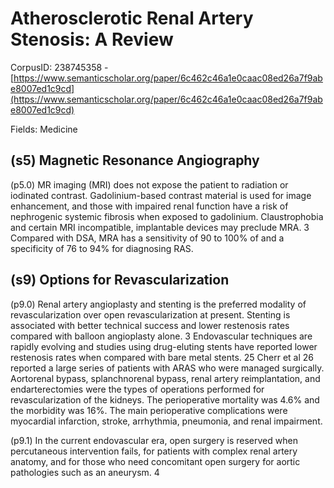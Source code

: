 # Atherosclerotic Renal Artery Stenosis: A Review

CorpusID: 238745358 - [https://www.semanticscholar.org/paper/6c462c46a1e0caac08ed26a7f9abe8007ed1c9cd](https://www.semanticscholar.org/paper/6c462c46a1e0caac08ed26a7f9abe8007ed1c9cd)

Fields: Medicine

## (s5) Magnetic Resonance Angiography
(p5.0) MR imaging (MRI) does not expose the patient to radiation or iodinated contrast. Gadolinium-based contrast material is used for image enhancement, and those with impaired renal function have a risk of nephrogenic systemic fibrosis when exposed to gadolinium. Claustrophobia and certain MRI incompatible, implantable devices may preclude MRA. 3 Compared with DSA, MRA has a sensitivity of 90 to 100% of and a specificity of 76 to 94% for diagnosing RAS.
## (s9) Options for Revascularization
(p9.0) Renal artery angioplasty and stenting is the preferred modality of revascularization over open revascularization at present. Stenting is associated with better technical success and lower restenosis rates compared with balloon angioplasty alone. 3 Endovascular techniques are rapidly evolving and studies using drug-eluting stents have reported lower restenosis rates when compared with bare metal stents. 25 Cherr et al 26 reported a large series of patients with ARAS who were managed surgically. Aortorenal bypass, splanchnorenal bypass, renal artery reimplantation, and endarterectomies were the types of operations performed for revascularization of the kidneys. The perioperative mortality was 4.6% and the morbidity was 16%. The main perioperative complications were myocardial infarction, stroke, arrhythmia, pneumonia, and renal impairment.

(p9.1) In the current endovascular era, open surgery is reserved when percutaneous intervention fails, for patients with complex renal artery anatomy, and for those who need concomitant open surgery for aortic pathologies such as an aneurysm. 4
